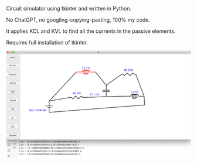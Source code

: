Circuit simulator using tkinter and written in Python.

No ChatGPT, no googling-copying-pasting, 100% my code.

It applies KCL and KVL to find all the currents in the passive elements.

Requires full installation of tkinter.

<img title="example screenshot" alt="es" src="/images/py_circ_pic.png">
